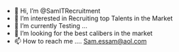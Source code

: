 - 👋 Hi, I’m @SamITRecruitment
- 👀 I’m interested in Recruiting top Talents in the Market
- 🌱 I’m currently Testing ...
- 💞️ I’m looking for the best calibers in the market
- 📫 How to reach me .... Sam.essam@aol.com

<!---
SamITRecruitment/SamITRecruitment is a ✨ special ✨ repository because its `README.md` (this file) appears on your GitHub profile.
You can click the Preview link to take a look at your changes.
--->
